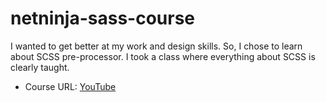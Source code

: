 # netninja-sass-course

I wanted to get better at my work and design skills. So, I chose to learn about SCSS pre-processor. I took a class where everything about SCSS is clearly taught.

- Course URL: [YouTube](https://www.youtube.com/watch?v=_kqN4hl9bGc&list=PL4cUxeGkcC9jxJX7vojNVK-o8ubDZEcNb&index=1&ab_channel=TheNetNinja)
